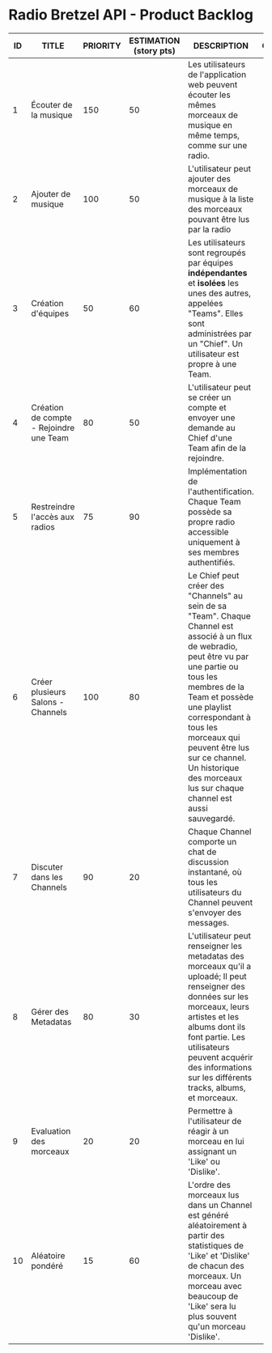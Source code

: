 # Radio Bretzel API - Product Backlog

ID | TITLE | PRIORITY | ESTIMATION (story pts) | DESCRIPTION | COMMENTS
---|-------|----------|------------------------|-------------|---------
1 | Écouter de la musique | 150 | 50 | Les utilisateurs de l'application web peuvent écouter les mêmes morceaux de musique en même temps, comme sur une radio. |
2 | Ajouter de musique | 100 | 50 | L'utilisateur peut ajouter des morceaux de musique à la liste des morceaux pouvant être lus par la radio |
3 | Création d'équipes | 50 | 60 | Les utilisateurs sont regroupés par équipes **indépendantes** et **isolées** les unes des autres, appelées "Teams". Elles sont administrées par un "Chief". Un utilisateur est propre à une Team. |
4 | Création de compte - Rejoindre une Team | 80 | 50 | L'utilisateur peut se créer un compte et envoyer une demande au Chief d'une Team afin de la rejoindre. |
5 | Restreindre l'accès aux radios | 75 | 90 | Implémentation de l'authentification. Chaque Team possède sa propre radio accessible uniquement à ses membres authentifiés. |
6 | Créer plusieurs Salons - Channels | 100 | 80 | Le Chief peut créer des "Channels" au sein de sa "Team". Chaque Channel est associé à un flux de webradio, peut être vu par une partie ou tous les membres de la Team et possède une playlist correspondant à tous les morceaux qui peuvent être lus sur ce channel. Un historique des morceaux lus sur chaque channel est aussi sauvegardé. |
7 | Discuter dans les Channels | 90 | 20 | Chaque Channel comporte un chat de discussion instantané, où tous les utilisateurs du Channel peuvent s'envoyer des messages. |
8 | Gérer des Metadatas | 80 | 30 | L'utilisateur peut renseigner les metadatas des morceaux qu'il a uploadé; Il peut renseigner des données sur les morceaux, leurs artistes et les albums dont ils font partie. Les utilisateurs peuvent acquérir des informations sur les différents tracks, albums, et morceaux. |
9 | Evaluation des morceaux | 20 | 20 | Permettre à l'utilisateur de réagir à un morceau en lui assignant un 'Like' ou 'Dislike'. |
10 | Aléatoire pondéré | 15 | 60 | L'ordre des morceaux lus dans un Channel est généré aléatoirement à partir des statistiques de 'Like' et 'Dislike' de chacun des morceaux. Un morceau avec beaucoup de 'Like' sera lu plus souvent qu'un morceau 'Dislike'. |
